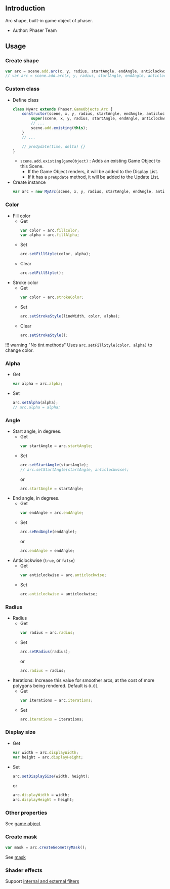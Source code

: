 ## Introduction

Arc shape, built-in game object of phaser.

- Author: Phaser Team

## Usage

### Create shape

```javascript
var arc = scene.add.arc(x, y, radius, startAngle, endAngle, anticlockwise, fillColor);
// var arc = scene.add.arc(x, y, radius, startAngle, endAngle, anticlockwise, fillColor, fillAlpha);
```

### Custom class

- Define class
    ```javascript
    class MyArc extends Phaser.GameObjects.Arc {
        constructor(scene, x, y, radius, startAngle, endAngle, anticlockwise, fillColor) {
            super(scene, x, y, radius, startAngle, endAngle, anticlockwise, fillColor);
            // ...
            scene.add.existing(this);
        }
        // ...

        // preUpdate(time, delta) {}
    }
    ```
    - `scene.add.existing(gameObject)` : Adds an existing Game Object to this Scene.
        - If the Game Object renders, it will be added to the Display List.
        - If it has a `preUpdate` method, it will be added to the Update List.
- Create instance
    ```javascript
    var arc = new MyArc(scene, x, y, radius, startAngle, endAngle, anticlockwise, fillColor);
    ```

### Color

- Fill color
    - Get
        ```javascript
        var color = arc.fillColor;
        var alpha = arc.fillAlpha;
        ```
    - Set
        ```javascript
        arc.setFillStyle(color, alpha);
        ```
    - Clear
        ```javascript
        arc.setFillStyle();
        ```
- Stroke color
    - Get
        ```javascript
        var color = arc.strokeColor;
        ```
    - Set
        ```javascript
        arc.setStrokeStyle(lineWidth, color, alpha);
        ```
    - Clear
        ```javascript
        arc.setStrokeStyle();
        ```

!!! warning "No tint methods"
    Uses `arc.setFillStyle(color, alpha)` to change color.

### Alpha

- Get
    ```javascript
    var alpha = arc.alpha;
    ```
- Set
    ```javascript
    arc.setAlpha(alpha);
    // arc.alpha = alpha;
    ```

### Angle

- Start angle, in degrees.
    - Get
        ```javascript
        var startAngle = arc.startAngle;
        ```
    - Set
        ```javascript
        arc.setStartAngle(startAngle);
        // arc.setStartAngle(startAngle, anticlockwise);
        ```
        or
        ```javascript
        arc.startAngle = startAngle;
        ```
- End angle, in degrees.
    - Get
        ```javascript
        var endAngle = arc.endAngle;
        ```
    - Set
        ```javascript
        arc.seEndAngle(endAngle);
        ```
        or
        ```javascript
        arc.endAngle = endAngle;
        ```
- Anticlockwise (`true`, or `false`)
    - Get
        ```javascript
        var anticlockwise = arc.anticlockwise;
        ```
    - Set
        ```javascript
        arc.anticlockwise = anticlockwise;
        ```

### Radius

- Radius
    - Get
        ```javascript
        var radius = arc.radius;
        ```
    - Set
        ```javascript
        arc.setRadius(radius);
        ```
        or
        ```javascript
        arc.radius = radius;
        ```
- Iterations: Increase this value for smoother arcs, at the cost of more polygons being rendered. Default is `0.01`
    - Get
        ```javascript
        var iterations = arc.iterations;
        ```
    - Set
        ```javascript
        arc.iterations = iterations;
        ```

### Display size

- Get
    ```javascript
    var width = arc.displayWidth;
    var height = arc.displayHeight;
    ```
- Set
    ```javascript
    arc.setDisplaySize(width, height);
    ```
    or
    ```javascript
    arc.displayWidth = width;
    arc.displayHeight = height;
    ```

### Other properties

See [game object](gameobject.md)

### Create mask

```javascript
var mask = arc.createGeometryMask();
```

See [mask](mask.md)

### Shader effects

Support [internal and external filters](shader-builtin.md)
